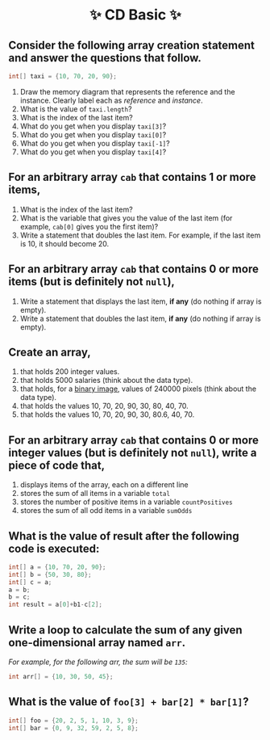<h1 align="center"> ✨ CD Basic ✨ </h1>

## Consider the following array creation statement and answer the questions that follow.

```java
int[] taxi = {10, 70, 20, 90};
```

1. Draw the memory diagram that represents the reference and the instance. Clearly label each as *reference* and *instance*.
2. What is the value of `taxi.length`?
3. What is the index of the last item?
4. What do you get when you display `taxi[3]`?
5. What do you get when you display `taxi[0]`?
6. What do you get when you display `taxi[-1]`? 
7. What do you get when you display `taxi[4]`?

## For an arbitrary array `cab` that contains 1 or more items,

1. What is the index of the last item?
2. What is the variable that gives you the value of the last item (for example, `cab[0]` gives you the first item)?
3. Write a statement that doubles the last item. For example, if the last item is 10, it should become 20.

## For an arbitrary array `cab` that contains 0 or more items (but is definitely not `null`),

1. Write a statement that displays the last item, **if any** (do nothing if array is empty).
2. Write a statement that doubles the last item, **if any** (do nothing if array is empty).

## Create an array,

1. that holds 200 integer values.
2. that holds 5000 salaries (think about the data type).
3. that holds, for a [binary image](https://en.wikipedia.org/wiki/Binary_image), values of 240000 pixels (think about the data type).
4. that holds the values 10, 70, 20, 90, 30, 80, 40, 70.
4. that holds the values 10, 70, 20, 90, 30, 80.6, 40, 70.

## For an arbitrary array `cab` that contains 0 or more integer values (but is definitely not `null`), write a piece of code that,

1. displays items of the array, each on a different line
2. stores the sum of all items in a variable `total`
3. stores the number of positive items in a variable `countPositives`
4. stores the sum of all odd items in a variable `sumOdds` 

## What is the value of result after the following code is executed:

```java
int[] a = {10, 70, 20, 90};
int[] b = {50, 30, 80};
int[] c = a;
a = b;
b = c;
int result = a[0]+b1-c[2];
```

<!--
Initially, `a` refers to instance that holds 4 items `(10,70,20,90)` and `b` refers to instance holds 3 items `(50,30,80)`.
After the re-referencing, `a` refers to instance that holds 3 items `(50,30,80)` and `b` refers to instance that holds 4 items `(10,70,20,90)`.

```java
a[0] = 50
b[1] = 70
c[2] = 90

result = 50 - 70 + 90 = 70`
```
-->

## Write a loop to calculate the sum of any given one-dimensional array named `arr`.

*For example, for the following arr, the sum will be `135`:*

```java
int arr[] = {10, 30, 50, 45};
```

## What is the value of `foo[3] + bar[2] * bar[1]`?

```java
int[] foo = {20, 2, 5, 1, 10, 3, 9};
int[] bar = {0, 9, 32, 59, 2, 5, 8};
```

